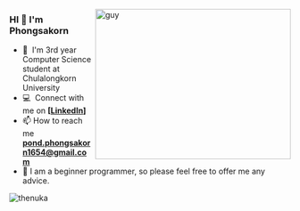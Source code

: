 
 <img align="right" height="270px" alt="guy" width="350" src="https://i.pinimg.com/originals/e4/26/70/e426702edf874b181aced1e2fa5c6cde.gif" /> </a>
 
### HI 👋 I'm Phongsakorn


- 🌱 &nbsp;I'm 3rd year Computer Science student at Chulalongkorn University 
- :computer: &nbsp;Connect with me on **[[LinkedIn](https://www.linkedin.com/in/phongsakorn-phimphongphaisan-711893326/)]**
- 📫 How to reach me **pond.phongsakorn1654@gmail.com**
- 📝 I am a beginner programmer, so please feel free to offer me any advice.
  





 
<p>
 <img align="left" src="https://github-readme-stats.vercel.app/api/top-langs?username=Phongsakorn0&langs_count=10&show_icons=true&locale=en&layout=compact&theme=chartreuse-dark&exclude_repo" alt="thenuka" />
</p>

<br><br><br><br><br><br><br><br>


<!---
Phongsakorn0/Phongsakorn0 is a ✨ special ✨ repository because its `README.md` (this file) appears on your GitHub profile.
You can click the Preview link to take a look at your changes.
--->
